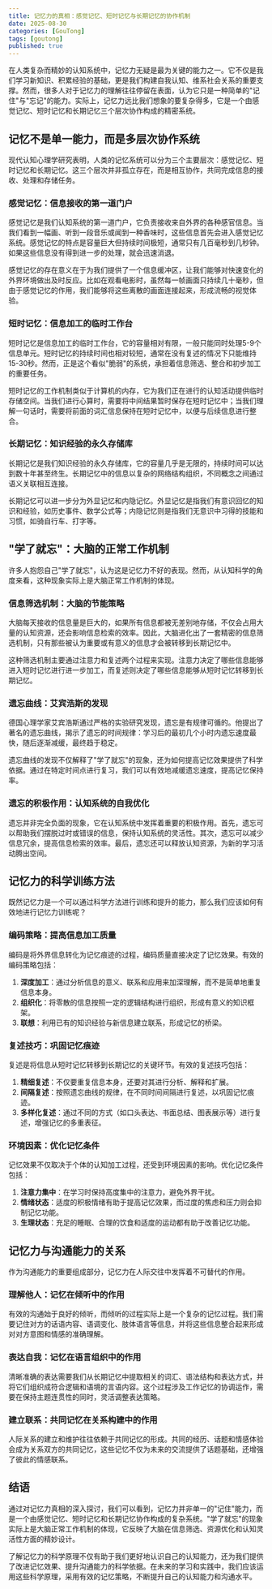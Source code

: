 ```yaml
---
title: 记忆力的真相：感觉记忆、短时记忆与长期记忆的协作机制
date: 2025-08-30
categories: [GouTong]
tags: [goutong]
published: true
---
```


在人类复杂而精妙的认知系统中，记忆力无疑是最为关键的能力之一。它不仅是我们学习新知识、积累经验的基础，更是我们构建自我认知、维系社会关系的重要支撑。然而，很多人对于记忆力的理解往往停留在表面，认为它只是一种简单的"记住"与"忘记"的能力。实际上，记忆力远比我们想象的要复杂得多，它是一个由感觉记忆、短时记忆和长期记忆三个层次协作构成的精密系统。

## 记忆不是单一能力，而是多层次协作系统

现代认知心理学研究表明，人类的记忆系统可以分为三个主要层次：感觉记忆、短时记忆和长期记忆。这三个层次并非孤立存在，而是相互协作，共同完成信息的接收、处理和存储任务。

### 感觉记忆：信息接收的第一道门户

感觉记忆是我们认知系统的第一道门户，它负责接收来自外界的各种感官信息。当我们看到一幅画、听到一段音乐或闻到一种香味时，这些信息首先会进入感觉记忆系统。感觉记忆的特点是容量巨大但持续时间极短，通常只有几百毫秒到几秒钟。如果这些信息没有得到进一步的处理，就会迅速消退。

感觉记忆的存在意义在于为我们提供了一个信息缓冲区，让我们能够对快速变化的外界环境做出及时反应。比如在观看电影时，虽然每一帧画面只持续几十毫秒，但由于感觉记忆的作用，我们能够将这些离散的画面连接起来，形成流畅的视觉体验。

### 短时记忆：信息加工的临时工作台

短时记忆是信息加工的临时工作台，它的容量相对有限，一般只能同时处理5-9个信息单元。短时记忆的持续时间也相对较短，通常在没有复述的情况下只能维持15-30秒。然而，正是这个看似"脆弱"的系统，承担着信息筛选、整合和初步加工的重要任务。

短时记忆的工作机制类似于计算机的内存，它为我们正在进行的认知活动提供临时存储空间。当我们进行心算时，需要将中间结果暂时保存在短时记忆中；当我们理解一句话时，需要将前面的词汇信息保持在短时记忆中，以便与后续信息进行整合。

### 长期记忆：知识经验的永久存储库

长期记忆是我们知识经验的永久存储库，它的容量几乎是无限的，持续时间可以达到数十年甚至终生。长期记忆中的信息以复杂的网络结构组织，不同概念之间通过语义关联相互连接。

长期记忆可以进一步分为外显记忆和内隐记忆。外显记忆是指我们有意识回忆的知识和经验，如历史事件、数学公式等；内隐记忆则是指我们无意识中习得的技能和习惯，如骑自行车、打字等。

## "学了就忘"：大脑的正常工作机制

许多人抱怨自己"学了就忘"，认为这是记忆力不好的表现。然而，从认知科学的角度来看，这种现象实际上是大脑正常工作机制的体现。

### 信息筛选机制：大脑的节能策略

大脑每天接收的信息量是巨大的，如果所有信息都被无差别地存储，不仅会占用大量的认知资源，还会影响信息检索的效率。因此，大脑进化出了一套精密的信息筛选机制，只有那些被认为重要或有意义的信息才会被转移到长期记忆中。

这种筛选机制主要通过注意力和复述两个过程来实现。注意力决定了哪些信息能够进入短时记忆进行进一步加工，而复述则决定了哪些信息能够从短时记忆转移到长期记忆。

### 遗忘曲线：艾宾浩斯的发现

德国心理学家艾宾浩斯通过严格的实验研究发现，遗忘是有规律可循的。他提出了著名的遗忘曲线，揭示了遗忘的时间规律：学习后的最初几个小时内遗忘速度最快，随后逐渐减缓，最终趋于稳定。

遗忘曲线的发现不仅解释了"学了就忘"的现象，还为如何提高记忆效果提供了科学依据。通过在特定时间点进行复习，我们可以有效地减缓遗忘速度，提高记忆保持率。

### 遗忘的积极作用：认知系统的自我优化

遗忘并非完全负面的现象，它在认知系统中发挥着重要的积极作用。首先，遗忘可以帮助我们摆脱过时或错误的信息，保持认知系统的灵活性。其次，遗忘可以减少信息冗余，提高信息检索的效率。最后，遗忘还可以释放认知资源，为新的学习活动腾出空间。

## 记忆力的科学训练方法

既然记忆力是一个可以通过科学方法进行训练和提升的能力，那么我们应该如何有效地进行记忆力训练呢？

### 编码策略：提高信息加工质量

编码是将外界信息转化为记忆痕迹的过程，编码质量直接决定了记忆效果。有效的编码策略包括：

1. **深度加工**：通过分析信息的意义、联系和应用来加深理解，而不是简单地重复信息本身。
2. **组织化**：将零散的信息按照一定的逻辑结构进行组织，形成有意义的知识框架。
3. **联想**：利用已有的知识经验与新信息建立联系，形成记忆的桥梁。

### 复述技巧：巩固记忆痕迹

复述是将信息从短时记忆转移到长期记忆的关键环节。有效的复述技巧包括：

1. **精细复述**：不仅要重复信息本身，还要对其进行分析、解释和扩展。
2. **间隔复述**：按照遗忘曲线的规律，在不同时间间隔进行复述，以巩固记忆痕迹。
3. **多样化复述**：通过不同的方式（如口头表达、书面总结、图表展示等）进行复述，增强记忆的多重表征。

### 环境因素：优化记忆条件

记忆效果不仅取决于个体的认知加工过程，还受到环境因素的影响。优化记忆条件包括：

1. **注意力集中**：在学习时保持高度集中的注意力，避免外界干扰。
2. **情绪状态**：适度的积极情绪有助于提高记忆效果，而过度的焦虑和压力则会抑制记忆功能。
3. **生理状态**：充足的睡眠、合理的饮食和适度的运动都有助于改善记忆功能。

## 记忆力与沟通能力的关系

作为沟通能力的重要组成部分，记忆力在人际交往中发挥着不可替代的作用。

### 理解他人：记忆在倾听中的作用

有效的沟通始于良好的倾听，而倾听的过程实际上是一个复杂的记忆过程。我们需要记住对方的话语内容、语调变化、肢体语言等信息，并将这些信息整合起来形成对对方意图和情感的准确理解。

### 表达自我：记忆在语言组织中的作用

清晰准确的表达需要我们从长期记忆中提取相关的词汇、语法结构和表达方式，并将它们组织成符合逻辑和语境的言语内容。这个过程涉及工作记忆的协调运作，需要在保持主题连贯性的同时，灵活调整表达策略。

### 建立联系：共同记忆在关系构建中的作用

人际关系的建立和维护往往依赖于共同记忆的形成。共同的经历、话题和情感体验会成为关系双方的共同记忆，这些记忆不仅为未来的交流提供了话题基础，还增强了彼此的情感联系。

## 结语

通过对记忆力真相的深入探讨，我们可以看到，记忆力并非单一的"记住"能力，而是一个由感觉记忆、短时记忆和长期记忆协作构成的复杂系统。"学了就忘"的现象实际上是大脑正常工作机制的体现，它反映了大脑在信息筛选、资源优化和认知灵活性方面的精妙设计。

了解记忆力的科学原理不仅有助于我们更好地认识自己的认知能力，还为我们提供了改进记忆效果、提升沟通能力的科学依据。在未来的学习和实践中，我们应该运用这些科学原理，采用有效的记忆策略，不断提升自己的认知能力和沟通水平。